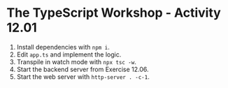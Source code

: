 # The TypeScript Workshop - Activity 12.01

1. Install dependencies with `npm i`.
2. Edit `app.ts` and implement the logic.
3. Transpile in watch mode with `npx tsc -w`.
4. Start the backend server from Exercise 12.06.
5. Start the web server with `http-server . -c-1`.
